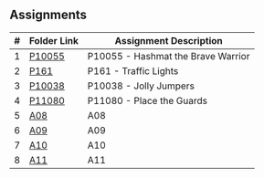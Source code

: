 ##  Assignments

|   #   | Folder Link | Assignment Description |
| :---: | ----------- | ---------------------- |
|   1    |    [P10055](https://github.com/ShaunJPartridge/4883-PT-Partridge/tree/main/Assignments/P10055)         | P10055 - Hashmat the Brave Warrior                       |
| 2 | [P161](https://github.com/ShaunJPartridge/4883-PT-Partridge/tree/main/Assignments/P161) | P161 - Traffic Lights
|3| [P10038](https://github.com/ShaunJPartridge/4883-PT-Partridge/tree/main/Assignments/P10038) | P10038 - Jolly Jumpers
|4|[P11080](https://github.com/ShaunJPartridge/4883-PT-Partridge/tree/main/Assignments/P11080) | P11080 - Place the Guards
|5|[A08](https://github.com/ShaunJPartridge/4883-PT-Partridge/tree/main/Assignments/A08) | A08
|6|[A09](https://github.com/ShaunJPartridge/4883-PT-Partridge/tree/main/Assignments/A09) | A09
|7|[A10](https://github.com/ShaunJPartridge/4883-PT-Partridge/tree/main/Assignments/A10) | A10
|8|[A11](https://github.com/ShaunJPartridge/4883-PT-Partridge/tree/main/Assignments/A11) | A11

